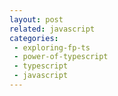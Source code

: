 ```yaml
---
layout: post
related: javascript
categories:
 - exploring-fp-ts
 - power-of-typescript
 - typescript
 - javascript
---
```

